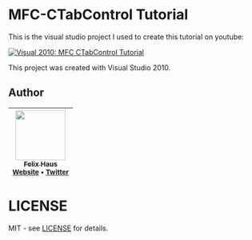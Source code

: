 # MFC-CTabControl Tutorial

This is the visual studio project I used to create this tutorial on youtube:

[![Visual 2010: MFC CTabControl Tutorial](https://img.youtube.com/vi/7LSqZ7Kl6CE/0.jpg)](https://www.youtube.com/watch?v=7LSqZ7Kl6CE)

This project was created with Visual Studio 2010.

## Author
<!-- prettier-ignore-start -->

| [<img src="https://avatars0.githubusercontent.com/u/472867?v=4" width="100px;"/><br /><sub><b>Felix Haus</b></sub>](https://github.com/ofhouse)<br /><sub>[Website](https://felix.house/) • [Twitter](https://twitter.com/ofhouse)</sub>|
| :---: |

<!-- prettier-ignore-end -->

# LICENSE
MIT - see [LICENSE](./LICENSE) for details.
